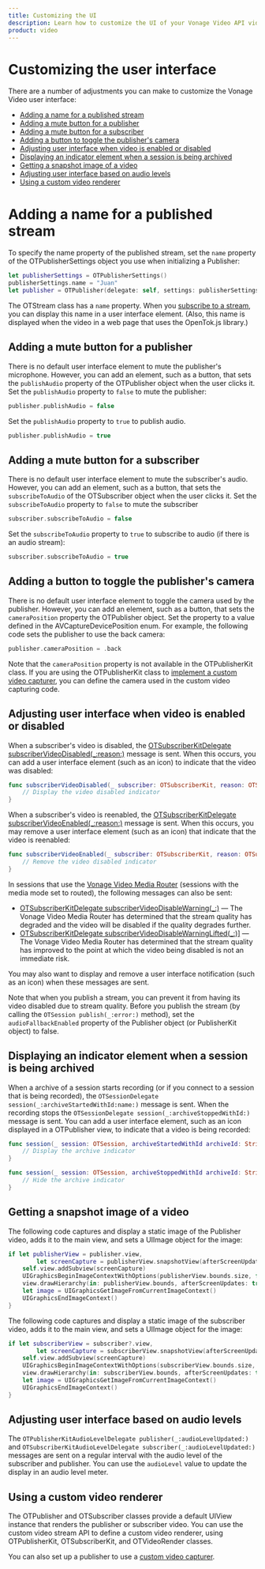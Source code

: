 ```yaml
---
title: Customizing the UI
description: Learn how to customize the UI of your Vonage Video API videos for your iOS application. You can set the initial dimensions, resize, reposition, and more.
product: video
---
```


# Customizing the user interface

There are a number of adjustments you can make to customize the Vonage Video user interface:

* [Adding a name for a published stream](#adding-a-name-for-a-published-stream)
* [Adding a mute button for a publisher](#adding-a-mute-button-for-a-publisher)
* [Adding a mute button for a subscriber](#adding-a-mute-button-for-a-subscriber)
* [Adding a button to toggle the publisher's camera](#adding-a-button-to-toggle-the-publishers-camera)
* [Adjusting user interface when video is enabled or disabled](#adjusting-user-interface-when-video-is-enabled-or-disabled)
* [Displaying an indicator element when a session is being archived](#displaying-an-indicator-element-when-a-session-is-being-archived)
* [Getting a snapshot image of a video](#getting-a-snapshot-image-of-a-video)
* [Adjusting user interface based on audio levels](#adjusting-user-interface-based-on-audio-levels)
* [Using a custom video renderer](#using-a-custom-video-renderer)

# Adding a name for a published stream

To specify the name property of the published stream, set the `name` property of the OTPublisherSettings object you use when initializing a Publisher:

```swift
let publisherSettings = OTPublisherSettings()
publisherSettings.name = "Juan"
let publisher = OTPublisher(delegate: self, settings: publisherSettings)
```

The OTStream class has a `name` property. When you [subscribe to a stream](/video/tutorials/subscribe-streams/introduction/swift), you can display this name in a user interface element. (Also, this name is displayed when the video in a web page that uses the OpenTok.js library.)

## Adding a mute button for a publisher

There is no default user interface element to mute the publisher's microphone. However, you can add an element, such as a button, that sets the `publishAudio` property of the OTPublisher object when the user clicks it. Set the `publishAudio` property to `false` to mute the publisher:

```swift
publisher.publishAudio = false
```

Set the `publishAudio` property to `true` to publish audio.

```swift
publisher.publishAudio = true
```

<!-- OPT-TODO: For an example, see the "Project 4: Overlay Graphics" sample in the samples directory of the Vonage Video iOS SDK (or at the [Vonage Video-ios-sdk-samples](https://github.com/opentok/opentok-ios-sdk-samples) repo on github). -->

## Adding a mute button for a subscriber

There is no default user interface element to mute the subscriber's audio. However, you can add an element, such as a button, that sets the `subscribeToAudio` of the OTSubscriber object when the user clicks it. Set the `subscribeToAudio` property to `false` to mute the subscriber

```swift
subscriber.subscribeToAudio = false
```

Set the `subscribeToAudio` property to `true` to subscribe to audio (if there is an audio stream):

```swift
subscriber.subscribeToAudio = true
```

<!-- OPT-TODO: For an example, see the "Project 4: Overlay Graphics" sample in the samples directory of the Vonage Video iOS SDK (or at the [Vonage Video-ios-sdk-samples](https://github.com/opentok/opentok-ios-sdk-samples) repo on github). -->

## Adding a button to toggle the publisher's camera

There is no default user interface element to toggle the camera used by the publisher. However, you can add an element, such as a button, that sets the `cameraPosition` property the OTPublisher object. Set the property to a value defined in the AVCaptureDevicePosition enum. For example, the following code sets the publisher to use the back camera:

```swift
publisher.cameraPosition = .back
```

Note that the `cameraPosition` property is not available in the OTPublisherKit class. If you are using the OTPublisherKit class to [implement a custom video capturer](/video/tutorials/audio-video/introduction/swift), you can define the camera used in the custom video capturing code.

<!-- OPT-TODO: For an example, see the "Project 4: Overlay Graphics" sample in the samples directory of the Vonage Video iOS SDK (or at the [Vonage Video-ios-sdk-samples](https://github.com/opentok/opentok-ios-sdk-samples) repo on github). -->

## Adjusting user interface when video is enabled or disabled

When a subscriber's video is disabled, the [OTSubscriberKitDelegate subscriberVideoDisabled(_:reason:)](/sdk/stitch/video-ios-reference/Protocols/OTSubscriberKitDelegate.html#//api/name/subscriberVideoDisabled:reason:) message is sent. When this occurs, you can add a user interface element (such as an icon) to indicate that the video was disabled:

```swift
func subscriberVideoDisabled(_ subscriber: OTSubscriberKit, reason: OTSubscriberVideoEventReason) {
    // Display the video disabled indicator
}
```

When a subscriber's video is reenabled, the [OTSubscriberKitDelegate subscriberVideoEnabled(_:reason:)](/sdk/stitch/video-ios-reference/Protocols/OTSubscriberKitDelegate.html#//api/name/subscriberVideoDisabled:reason:) message is sent. When this occurs, you may remove a user interface element (such as an icon) that indicate that the video is reenabled:

```swift
func subscriberVideoEnabled(_ subscriber: OTSubscriberKit, reason: OTSubscriberVideoEventReason) {
    // Remove the video disabled indicator
}
```

In sessions that use the [Vonage Video Media Router](//video/guides/create-session#the-media-router-and-media-modes) (sessions with the media mode set to routed), the following messages can also be sent:

* [OTSubscriberKitDelegate subscriberVideoDisableWarning(_:)](/sdk/stitch/video-ios-reference/Protocols/OTSubscriberKitDelegate.html#//api/name/subscriberVideoDisableWarning:) — The Vonage Video Media Router has determined that the stream quality has degraded and the video will be disabled if the quality degrades further.
* [OTSubscriberKitDelegate subscriberVideoDisableWarningLifted(_:)\]](/sdk/stitch/video-ios-reference/Protocols/OTSubscriberKitDelegate.html#//api/name/subscriberVideoDisableWarningLifted:) — The Vonage Video Media Router has determined that the stream quality has improved to the point at which the video being disabled is not an immediate risk.

You may also want to display and remove a user interface notification (such as an icon) when these messages are sent.

<!-- OPT-TODO For an example, see the "Project 4: Overlay Graphics" sample in the samples directory of the Vonage Video iOS SDK (or at the [Vonage Video-ios-sdk-samples](https://github.com/opentok/opentok-ios-sdk-samples) repo on github). -->

Note that when you publish a stream, you can prevent it from having its video disabled due to stream quality. Before you publish the stream (by calling the `OTSession publish(_:error:)` method), set the `audioFallbackEnabled` property of the Publisher object (or PublisherKit object) to false.

## Displaying an indicator element when a session is being archived

When a archive of a session starts recording (or if you connect to a session that is being recorded), the `OTSessionDelegate session(_:archiveStartedWithId:name:)` message is sent. When the recording stops the `OTSessionDelegate session(_:archiveStoppedWithId:)` message is sent. You can add a user interface element, such as an icon displayed in a OTPublisher view, to indicate that a video is being recorded:

```swift
func session(_ session: OTSession, archiveStartedWithId archiveId: String, name: String?) {
    // Display the archive indicator
}

func session(_ session: OTSession, archiveStoppedWithId archiveId: String) {
    // Hide the archive indicator
}
```

<!-- OPT-TODO: For an example, see the "Project 5: Multi-Party-Call" sample in the samples directory of the Vonage Video iOS SDK (or at the [Vonage Video-ios-sdk-samples](https://github.com/opentok/opentok-ios-sdk-samples) repo on github). -->

## Getting a snapshot image of a video

The following code captures and display a static image of the Publisher video, adds it to the main view, and sets a UIImage object for the image:

```swift
if let publisherView = publisher.view,
        let screenCapture = publisherView.snapshotView(afterScreenUpdates: true) {
    self.view.addSubview(screenCapture)
    UIGraphicsBeginImageContextWithOptions(publisherView.bounds.size, false, UIScreen.main.scale)
    view.drawHierarchy(in: publisherView.bounds, afterScreenUpdates: true)
    let image = UIGraphicsGetImageFromCurrentImageContext()
    UIGraphicsEndImageContext()
}
```

The following code captures and display a static image of the subscriber video, adds it to the main view, and sets a UIImage object for the image:

```swift
if let subscriberView = subscriber?.view,
        let screenCapture = subscriberView.snapshotView(afterScreenUpdates: true) {
    self.view.addSubview(screenCapture)
    UIGraphicsBeginImageContextWithOptions(subscriberView.bounds.size, false, UIScreen.main.scale)
    view.drawHierarchy(in: subscriberView.bounds, afterScreenUpdates: true)
    let image = UIGraphicsGetImageFromCurrentImageContext()
    UIGraphicsEndImageContext()
}
```

<!-- OPT-TODO: For an example of obtaining a high-resolution image of a publisher, see the "Live Photo Capture" sample in the [Vonage Video iOS Samples repo](https://github.com/opentok/opentok-ios-sdk-samples). This sample is also in the samples directory of the Vonage Video iOS SDK. -->

## Adjusting user interface based on audio levels

The `OTPublisherKitAudioLevelDelegate publisher(_:audioLevelUpdated:)` and `OTSubscriberKitAudioLevelDelegate subscriber(_:audioLevelUpdated:)` messages are sent on a regular interval with the audio level of the subscriber and publisher. You can use the `audioLevel` value to update the display in an audio level meter.

<!-- OPT-TODO: For an example, see the "Project 6: Audio Levels" sample in the samples directory of the Vonage Video iOS SDK (or at the [Vonage Video-ios-sdk-samples](https://github.com/opentok/opentok-ios-sdk-samples) repo on github). -->

## Using a custom video renderer

The OTPublisher and OTSubscriber classes provide a default UIView instance that renders the publisher or subscriber video. You can use the custom video stream API to define a custom video renderer, using OTPublisherKit, OTSubscriberKit, and OTVideoRender classes.

<!-- OPT-TODO: For an example, see the "Project 2: Let's Build OTPublisher" sample in the samples directory of the Vonage Video iOS SDK (or at the [Vonage Video-ios-sdk-samples](https://github.com/opentok/opentok-ios-sdk-samples) repo on github). -->

You can also set up a publisher to use a [custom video capturer](/video/tutorials/audio-video/introduction/swift).
